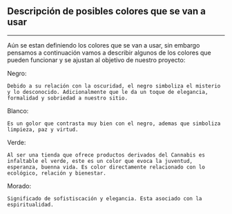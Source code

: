 ## Descripción de posibles colores que se van a usar
___

Aún se estan definiendo los colores que se van a usar, sin embargo pensamos a continuación vamos a describir algunos de los colores que pueden funcionar y se ajustan al objetivo de nuestro proyecto:

Negro:

```
Debido a su relación con la oscuridad, el negro simboliza el misterio y lo desconocido. Adicionalmente que le da un toque de elegancia, formalidad y sobriedad a nuestro sitio.
```

Blanco:

```
Es un golor que contrasta muy bien con el negro, ademas que simboliza limpieza, paz y virtud.
```

Verde:

```
Al ser una tienda que ofrece productos derivados del Cannabis es infaltable el verde, este es un color que evoca la juventud, esperanza, buenna vida. Es color directamente relacionado con lo ecológico, relación y bienestar. 
```

Morado:

```
Significado de sofistiscación y elegancia. Esta asociado con la espiritualidad. 
```

